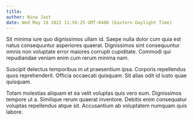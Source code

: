 ```yaml
---
title: 
author: Nina Jast
date: Wed May 18 2022 11:56:25 GMT-0400 (Eastern Daylight Time)
---
```

Sit minima iure quo dignissimos ullam id. Saepe nulla dolor cum quia est natus consequuntur asperiores quaerat. Dignissimos sint consequuntur omnis non voluptate error maiores corrupti cupiditate. Commodi qui repudiandae veniam enim cum rerum minima nam.

 Suscipit delectus temporibus in ut praesentium ipsa. Corporis repellendus quos reprehenderit. Officia occaecati quisquam. Sit alias odit id iusto quae quisquam.

 Totam molestias aliquam et ea velit voluptas quis vero eum. Dignissimos tempore ut a. Similique rerum quaerat inventore. Debitis enim consequatur voluptas repellendus atque sit. Accusantium ab voluptatem numquam quis labore.